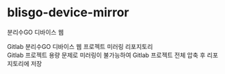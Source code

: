 # blisgo-device-mirror
분리수GO 디바이스 웹

Gitlab 분리수GO 디바이스 웹 프로젝트 미러링 리포지토리<br>
Gitlab 프로젝트 용량 문제로 미러링이 불가능하여 Gitlab 프로젝트 전체 압축 후 리포지토리에 저장
